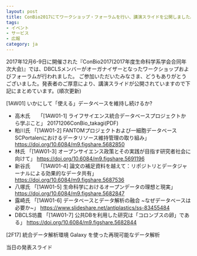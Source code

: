 ```yaml
---
layout: post
title: ConBio2017にてワークショップ・フォーラムを行い、講演スライドを公開しました。
tags:
- イベント
- サービス
- 広報
category: ja
---
```


2017年12月6-9日に開催された『ConBio2017(2017年度生命科学系学会合同年次大会)』では、DBCLSメンバーがオーガナイザーとなったワークショップおよびフォーラムが行われました。
ご参加いただいたみなさま、どうもありがとうございました。発表者のご厚意により、講演スライドが公開されていますので下記にまとめています。(順次更新)

 

[1AW01] いかにして「使える」データベースを維持し続けるか?

- 高木氏　　「[1AW01-1] ライフサイエンス統合データベースプロジェクトから学ぶこと」
20171206ConBio_takagi(PDF)
- 粕川氏 「[1AW01-2] FANTOMプロジェクトおよび一細胞データベースSCPortalenにおけるデータリソース維持管理の取り組み」
https://doi.org/10.6084/m9.figshare.5682850
- 林氏 「[1AW01-3] オープンサイエンス政策とその実践が目指す研究者社会に向けて」
https://doi.org/10.6084/m9.figshare.5691196
- 新谷氏　　「[1AW01-4] 論文の補足資料を越えて：リポジトリとデータジャーナルによる効果的なデータ共有」
https://doi.org/10.6084/m9.figshare.5687536
- 八塚氏 「[1AW01-5] 生命科学におけるオープンデータの理想と現実」
https://doi.org/10.6084/m9.figshare.5682847
- 露崎氏 「[1AW01-6] データベースとデータ解析の融合 ~なぜデータベースは必要か~」
https://www.slideshare.net/antiplastics/ss-83455484
- DBCLS坊農 「[1AW01-7] 公共DBを利用した研究は「コロンブスの卵」である」
https://doi.org/10.6084/m9.figshare.5682844
 

[2F17] 統合データ解析環境 Galaxy を使った再現可能なデータ解析

当日の発表スライド
